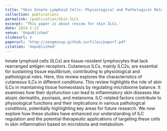 ```yaml
---
title: "Skin Innate Lymphoid Cells: Physiological and Pathological Roles"
collection: publications
permalink: /publication/Skin-ILCs
excerpt: 'This paper is about review for skin ILCs.'
date: 2024-1-13
venue: 'Unpublished'
slidesurl: #
paperurl: 'http://zengminup.github.io/files/paper7.pdf'
citation: 'Unpublished'
---
```


Innate lymphoid cells (ILCs) are tissue-resident lymphocytes that lack rearranged antigen receptors. Cutaneous ILCs, mainly ILC2s, are essential for sustaining tissue equilibrium, contributing to physiological and pathological roles. Here, this review explores the characteristics of cutaneous ILCs in different conditions. This review highlights the role of skin ILCs in maintaining tissue homeostasis by regulating microbiome balance. It examines how their dysfunction can lead to inflammatory skin diseases like atopic dermatitis, psoriasis, and melanoma. ILC-related factors contribute to physiological functions and their implications in various pathological conditions, potentially highlighting key areas for future research. We now explore how these studies have enhanced our understanding of ILC regulation and the potential therapeutic applications of targeting these cells in skin inflammation based on microbiota and metabolism.
